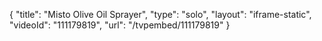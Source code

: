 {
    "title": "Misto Olive Oil Sprayer",
    "type": "solo",
    "layout": "iframe-static",
    "videoId": "111179819",
    "url": "\/tvpembed\/111179819"
}